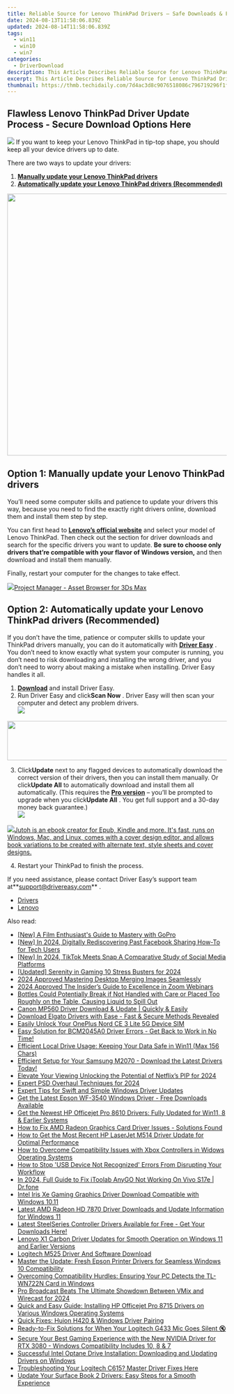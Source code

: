 ```yaml
---
title: Reliable Source for Lenovo ThinkPad Drivers – Safe Downloads & Fresh Installations
date: 2024-08-13T11:58:06.839Z
updated: 2024-08-14T11:58:06.839Z
tags:
  - win11
  - win10
  - win7
categories:
  - DriverDownload
description: This Article Describes Reliable Source for Lenovo ThinkPad Drivers – Safe Downloads & Fresh Installations
excerpt: This Article Describes Reliable Source for Lenovo ThinkPad Drivers – Safe Downloads & Fresh Installations
thumbnail: https://thmb.techidaily.com/7d4ac3d8c9076518086c796719296f1fe2886affc5c5baeeba9abc4d1be7fd83.jpg
---
```


## Flawless Lenovo ThinkPad Driver Update Process - Secure Download Options Here

![](https://images.drivereasy.com/wp-content/uploads/2018/11/img_5beeac415b83b-300x214.jpg) If you want to keep your Lenovo ThinkPad in tip-top shape, you should keep all your device drivers up to date.

There are two ways to update your drivers:

1. **[Manually update your Lenovo ThinkPad drivers](https://tools.techidaily.com/drivereasy/download/)**
2. **[Automatically update your Lenovo ThinkPad drivers (Recommended)](https://www.drivereasy.com/knowledge/lenovo-thinkpad-drivers-download-update-100-safe/#o2)**

<!-- affiliate ads begin -->
<a href="https://appsumo.8odi.net/c/5597632/2082541/7443" target="_top" id="2082541"><img src="//a.impactradius-go.com/display-ad/7443-2082541" border="0" alt="" width="1200" height="600"/></a><img height="0" width="0" src="https://appsumo.8odi.net/i/5597632/2082541/7443" style="position:absolute;visibility:hidden;" border="0" />
<!-- affiliate ads end -->
## Option 1: Manually update your Lenovo ThinkPad drivers

 You’ll need some computer skills and patience to update your drivers this way, because you need to find the exactly right drivers online, download them and install them step by step.

 You can first head to **[Lenovo’s official website](https://shop-links.co/link/?exclusive=1&publisher_slug=itechdaily19598&url=https%3A%2F%2Fsupport.lenovo.com%2Fus%2Fen%2F)**  and select your model of Lenovo ThinkPad. Then check out the section for driver downloads and search for the specific drivers you want to update. **Be sure to choose only drivers that’re compatible with your flavor of Windows version,** and then download and install them manually.

Finally, restart your computer for the changes to take effect.

<!-- affiliate ads begin -->
<a href="https://secure.2checkout.com/order/checkout.php?PRODS=4709458&QTY=1&AFFILIATE=108875&CART=1"><img src="https://3d-kstudio.com/wp-content/uploads/2019/10/Project-Manager-version-3-1600x900-768x419.jpg" border="0">Project Manager - Asset Browser for 3Ds Max</a>
<!-- affiliate ads end -->
## Option 2: Automatically update your Lenovo ThinkPad drivers (Recommended)

 If you don’t have the time, patience or computer skills to update your ThinkPad drivers manually, you can do it automatically with **[Driver Easy](https://tools.techidaily.com/drivereasy/download/)**  . You don’t need to know exactly what system your computer is running, you don’t need to risk downloading and installing the wrong driver, and you don’t need to worry about making a mistake when installing. Driver Easy handles it all.

1. **[Download](https://tools.techidaily.com/drivereasy/download/)**  and install Driver Easy.
2. Run Driver Easy and click**Scan Now** . Driver Easy will then scan your computer and detect any problem drivers.  
![](https://images.drivereasy.com/wp-content/uploads/2018/11/img_5bee80136694c.jpg)
<!-- affiliate ads begin -->
<a href="https://natural-cycles.sjv.io/c/5597632/2072200/17885" target="_top" id="2072200"><img src="//a.impactradius-go.com/display-ad/17885-2072200" border="0" alt="" width="728" height="90"/></a><img height="0" width="0" src="https://imp.pxf.io/i/5597632/2072200/17885" style="position:absolute;visibility:hidden;" border="0" />
<!-- affiliate ads end -->
3. Click**Update** next to any flagged devices to automatically download the correct version of their drivers, then you can install them manually. Or click**Update All** to automatically download and install them all automatically. (This requires the **[Pro version](https://tools.techidaily.com/drivereasy/download/)**  – you’ll be prompted to upgrade when you click**Update All** . You get full support and a 30-day money back guarantee.)  
![](https://images.drivereasy.com/wp-content/uploads/2018/11/img_5bee80290ab7a.jpg)
<!-- affiliate ads begin -->
<a href="https://secure.2checkout.com/order/checkout.php?PRODS=4694919&QTY=1&AFFILIATE=108875&CART=1"><img src="https://secure.avangate.com/images/merchant/bccefcc1b1eee9eca3ae4f5c1a281482/products/jutoh-logo-1200x1600.jpg" border="0">Jutoh is an ebook creator for Epub, Kindle and more. It's fast, runs on Windows, Mac, and Linux, comes with a cover design editor, and allows book variations to be created with alternate text, style sheets and cover designs. </a>
<!-- affiliate ads end -->
4. Restart your ThinkPad to finish the process.

 If you need assistance, please contact Driver Easy’s support team at**<support@drivereasy.com>** .

* [Drivers](https://tools.techidaily.com/drivereasy/download/)
* [Lenovo](https://tools.techidaily.com/drivereasy/download/)

<ins class="adsbygoogle"
     style="display:block"
     data-ad-format="autorelaxed"
     data-ad-client="ca-pub-7571918770474297"
     data-ad-slot="1223367746"></ins>



<ins class="adsbygoogle"
     style="display:block"
     data-ad-client="ca-pub-7571918770474297"
     data-ad-slot="8358498916"
     data-ad-format="auto"
     data-full-width-responsive="true"></ins>

<span class="atpl-alsoreadstyle">Also read:</span>
<div><ul>
<li><a href="https://extra-resources.techidaily.com/new-a-film-enthusiasts-guide-to-mastery-with-gopro/"><u>[New] A Film Enthusiast's Guide to Mastery with GoPro</u></a></li>
<li><a href="https://facebook-clips.techidaily.com/new-in-2024-digitally-rediscovering-past-facebook-sharing-how-to-for-tech-users/"><u>[New] In 2024, Digitally Rediscovering Past Facebook Sharing  How-To for Tech Users</u></a></li>
<li><a href="https://snapchat-videos.techidaily.com/new-in-2024-tiktok-meets-snap-a-comparative-study-of-social-media-platforms/"><u>[New] In 2024, TikTok Meets Snap  A Comparative Study of Social Media Platforms</u></a></li>
<li><a href="https://screen-video-capture.techidaily.com/updated-serenity-in-gaming-10-stress-busters-for-2024/"><u>[Updated] Serenity in Gaming  10 Stress Busters for 2024</u></a></li>
<li><a href="https://extra-approaches.techidaily.com/2024-approved-mastering-desktop-merging-images-seamlessly/"><u>2024 Approved  Mastering Desktop  Merging Images Seamlessly</u></a></li>
<li><a href="https://fox-hovers.techidaily.com/2024-approved-the-insiders-guide-to-excellence-in-zoom-webinars/"><u>2024 Approved  The Insider’s Guide to Excellence in Zoom Webinars</u></a></li>
<li><a href="https://driver-download.techidaily.com/bottles-could-potentially-break-if-not-handled-with-care-or-placed-too-roughly-on-the-table-causing-liquid-to-spill-out/"><u>Bottles Could Potentially Break if Not Handled with Care or Placed Too Roughly on the Table, Causing Liquid to Spill Out</u></a></li>
<li><a href="https://driver-download.techidaily.com/canon-mp560-driver-download-and-update-quickly-and-easily/"><u>Canon MP560 Driver Download & Update | Quickly & Easily</u></a></li>
<li><a href="https://driver-download.techidaily.com/download-elgato-drivers-with-ease-fast-and-secure-methods-revealed/"><u>Download Elgato Drivers with Ease - Fast & Secure Methods Revealed</u></a></li>
<li><a href="https://sim-unlock.techidaily.com/easily-unlock-your-oneplus-nord-ce-3-lite-5g-device-sim-by-drfone-android/"><u>Easily Unlock Your OnePlus Nord CE 3 Lite 5G Device SIM</u></a></li>
<li><a href="https://driver-download.techidaily.com/easy-solution-for-bcm2045a0-driver-errors-get-back-to-work-in-no-time/"><u>Easy Solution for BCM2045A0 Driver Errors - Get Back to Work in No Time!</u></a></li>
<li><a href="https://windows11.techidaily.com/efficient-local-drive-usage-keeping-your-data-safe-in-win11-max-156-chars/"><u>Efficient Local Drive Usage: Keeping Your Data Safe in Win11 (Max 156 Chars)</u></a></li>
<li><a href="https://driver-download.techidaily.com/1722974003911-efficient-setup-for-your-samsung-m2070-download-the-latest-drivers-today/"><u>Efficient Setup for Your Samsung M2070 - Download the Latest Drivers Today!</u></a></li>
<li><a href="https://fox-helps.techidaily.com/elevate-your-viewing-unlocking-the-potential-of-netflixs-pip-for-2024/"><u>Elevate Your Viewing  Unlocking the Potential of Netflix’s PIP for 2024</u></a></li>
<li><a href="https://some-knowledge.techidaily.com/expert-psd-overhaul-techniques-for-2024/"><u>Expert PSD Overhaul Techniques for 2024</u></a></li>
<li><a href="https://driver-download.techidaily.com/expert-tips-for-swift-and-simple-windows-driver-updates/"><u>Expert Tips for Swift and Simple Windows Driver Updates</u></a></li>
<li><a href="https://driver-download.techidaily.com/get-the-latest-epson-wf-3540-windows-driver-free-downloads-available/"><u>Get the Latest Epson WF-3540 Windows Driver - Free Downloads Available</u></a></li>
<li><a href="https://driver-download.techidaily.com/get-the-newest-hp-officejet-pro-8610-drivers-fully-updated-for-win11-8-and-earlier-systems/"><u>Get the Newest HP Officejet Pro 8610 Drivers: Fully Updated for Win11, 8 & Earlier Systems</u></a></li>
<li><a href="https://driver-download.techidaily.com/1722978537531-how-to-fix-amd-radeon-graphics-card-driver-issues-solutions-found/"><u>How to Fix AMD Radeon Graphics Card Driver Issues - Solutions Found</u></a></li>
<li><a href="https://driver-download.techidaily.com/how-to-get-the-most-recent-hp-laserjet-m514-driver-update-for-optimal-performance/"><u>How to Get the Most Recent HP LaserJet M514 Driver Update for Optimal Performance</u></a></li>
<li><a href="https://driver-download.techidaily.com/how-to-overcome-compatibility-issues-with-xbox-controllers-in-widows-operating-systems/"><u>How to Overcome Compatibility Issues with Xbox Controllers in Widows Operating Systems</u></a></li>
<li><a href="https://common-error.techidaily.com/how-to-stop-usb-device-not-recognized-errors-from-disrupting-your-workflow/"><u>How to Stop 'USB Device Not Recognized' Errors From Disrupting Your Workflow</u></a></li>
<li><a href="https://review-topics.techidaily.com/in-2024-full-guide-to-fix-itoolab-anygo-not-working-on-vivo-s17e-drfone-by-drfone-virtual-android/"><u>In 2024, Full Guide to Fix iToolab AnyGO Not Working On Vivo S17e | Dr.fone</u></a></li>
<li><a href="https://driver-download.techidaily.com/intel-iris-xe-gaming-graphics-driver-download-compatible-with-windows-1011/"><u>Intel Iris Xe Gaming Graphics Driver Download Compatible with Windows 10,11</u></a></li>
<li><a href="https://driver-download.techidaily.com/latest-amd-radeon-hd-7870-driver-downloads-and-update-information-for-windows-11/"><u>Latest AMD Radeon HD 7870 Driver Downloads and Update Information for Windows 11</u></a></li>
<li><a href="https://driver-download.techidaily.com/1722963875225-latest-steelseries-controller-drivers-available-for-free-get-your-downloads-here/"><u>Latest SteelSeries Controller Drivers Available for Free - Get Your Downloads Here!</u></a></li>
<li><a href="https://driver-download.techidaily.com/lenovo-x1-carbon-driver-updates-for-smooth-operation-on-windows-11-and-earlier-versions/"><u>Lenovo X1 Carbon Driver Updates for Smooth Operation on Windows 11 and Earlier Versions</u></a></li>
<li><a href="https://driver-download.techidaily.com/logitech-m525-driver-and-software-download/"><u>Logitech M525 Driver And Software Download</u></a></li>
<li><a href="https://driver-download.techidaily.com/master-the-update-fresh-epson-printer-drivers-for-seamless-windows-10-compatibility/"><u>Master the Update: Fresh Epson Printer Drivers for Seamless Windows 10 Compatibility</u></a></li>
<li><a href="https://driver-download.techidaily.com/overcoming-compatibility-hurdles-ensuring-your-pc-detects-the-tl-wn722n-card-in-windows/"><u>Overcoming Compatibility Hurdles: Ensuring Your PC Detects the TL-WN722N Card in Windows</u></a></li>
<li><a href="https://extra-approaches.techidaily.com/pro-broadcast-beats-the-ultimate-showdown-between-vmix-and-wirecast-for-2024/"><u>Pro Broadcast Beats  The Ultimate Showdown Between VMix and Wirecast for 2024</u></a></li>
<li><a href="https://driver-download.techidaily.com/quick-and-easy-guide-installing-hp-officejet-pro-8715-drivers-on-various-windows-operating-systems/"><u>Quick and Easy Guide: Installing HP Officejet Pro 8715 Drivers on Various Windows Operating Systems</u></a></li>
<li><a href="https://driver-install.techidaily.com/quick-fixes-huion-h420-and-windows-driver-pairing/"><u>Quick Fixes: Huion H420 & Windows Driver Pairing</u></a></li>
<li><a href="https://driver-download.techidaily.com/ready-to-fix-solutions-for-when-your-logitech-g433-mic-goes-silent/"><u>Ready-to-Fix Solutions for When Your Logitech G433 Mic Goes Silent 🔇</u></a></li>
<li><a href="https://driver-download.techidaily.com/secure-your-best-gaming-experience-with-the-new-nvidia-driver-for-rtx-3080-windows-compatibility-includes-10-8-and-7/"><u>Secure Your Best Gaming Experience with the New NVIDIA Driver for RTX 3080 - Windows Compatibility Includes 10, 8 & 7</u></a></li>
<li><a href="https://driver-download.techidaily.com/successful-intel-optane-drive-installation-downloading-and-updating-drivers-on-windows/"><u>Successful Intel Optane Drive Installation: Downloading and Updating Drivers on Windows</u></a></li>
<li><a href="https://driver-download.techidaily.com/1722966679404-troubleshooting-your-logitech-c615-master-driver-fixes-here/"><u>Troubleshooting Your Logitech C615? Master Driver Fixes Here</u></a></li>
<li><a href="https://driver-download.techidaily.com/update-your-surface-book-2-drivers-easy-steps-for-a-smooth-experience/"><u>Update Your Surface Book 2 Drivers: Easy Steps for a Smooth Experience</u></a></li>
</ul></div>
